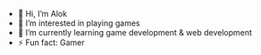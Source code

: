 - 👋 Hi, I’m Alok
- 👀 I’m interested in playing games
- 🌱 I’m currently learning game development & web development
- ⚡ Fun fact: Gamer

<!---
Alok386/Alok386 is a ✨ special ✨ repository because its `README.md` (this file) appears on your GitHub profile.
You can click the Preview link to take a look at your changes.
--->
